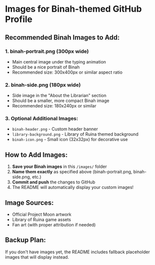 # Images for Binah-themed GitHub Profile

## Recommended Binah Images to Add:

### 1. **binah-portrait.png** (300px wide)
- Main central image under the typing animation
- Should be a nice portrait of Binah
- Recommended size: 300x400px or similar aspect ratio

### 2. **binah-side.png** (180px wide) 
- Side image in the "About the Librarian" section
- Should be a smaller, more compact Binah image
- Recommended size: 180x240px or similar

### 3. **Optional Additional Images:**
- `binah-header.png` - Custom header banner
- `library-background.png` - Library of Ruina themed background
- `binah-icon.png` - Small icon (32x32px) for decorative use

## How to Add Images:

1. **Save your Binah images** in this `/images/` folder
2. **Name them exactly** as specified above (binah-portrait.png, binah-side.png, etc.)
3. **Commit and push** the changes to GitHub
4. The README will automatically display your custom images!

## Image Sources:
- Official Project Moon artwork
- Library of Ruina game assets
- Fan art (with proper attribution if needed)

## Backup Plan:
If you don't have images yet, the README includes fallback placeholder images that will display instead.
